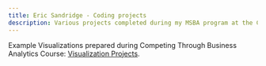 ```yaml
---
title: Eric Sandridge - Coding projects
description: Various projects completed during my MSBA program at the College of William and Mary
---
```


Example Visualizations prepared during Competing Through Business Analytics Course:
[Visualization Projects](VisualizationProjects/index.md).


